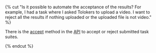 {% cut "Is it possible to automate the acceptance of the results? For example, I had a task where I asked Tolokers to upload a video. I want to reject all the results if nothing uploaded or the uploaded file is not video." %}

There is the [accept](../../../../api/concepts/accept.md) method in the [API](../../../../api/index.md) to accept or reject submitted task suites.

{% endcut %}